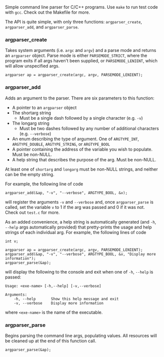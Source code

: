 Simple command line parser for C/C++ programs. Use `make` to run test code with `gcc`. Check out the Makefile for more.

The API is quite simple, with only three functions: `argparser_create`, `argparser_add`, and `argparser_parse`.

### argparser_create
Takes system arguments (i.e. `argc` and `argv`) and a parse mode and returns an `argparser` object. Parse mode is either `PARSEMODE_STRICT`, where the program exits if all args haven't been supplied, or `PARSEMODE_LENIENT`, which will allow unspecified args.

    argparser ap = argparser_create(argc, argv, PARSEMODE_LENIENT);
    
### argparser_add
Adds an argument to the parser. There are six parameters to this function:
+ A pointer to an `argparser` object
+ The shortarg string
    + Must be a single dash followed by a single character (e.g. `-v`)
+ The longarg string
    + Must be two dashes followed by any number of additional characters (e.g. `--verbose`)
+ An enum describing the type of argument. One of `ARGTYPE_INT`, `ARGTYPE_DOUBLE`, `ARGTYPE_STRING`, or `ARGTYPE_BOOL`
+ A pointer containing the address of the variable you wish to populate. Must be non-NULL.
+ A help string that describes the purpose of the arg. Must be non-NULL.

At least one of `shortarg` and `longarg` must be non-NULL strings, and neither can be the empty string.

For example, the following line of code

    argparser_add(&ap, "-v", "--verbose", ARGTYPE_BOOL, &v);
    
will register the arguments `-v` and `--verbose` and, once `argparser_parse` is called, set the variable `v` to 1 if the arg was passed and 0 if it was not. Check out `test.c` for more.

As an added convenience, a help string is automatically generated (and `-h`, `--help` args automatically provided) that pretty-prints the usage and help strings of each individual arg. For example, the following lines of code

```
int v;

argparser ap = argparser_create(argc, argv, PARSEMODE_LENIENT);
argparser_add(&ap, "-v", "--verbose", ARGTYPE_BOOL, &v, "Display more information");
argparser_parse(&ap);
```

will display the following to the console and exit when one of `-h`, `--help` is passed:

```
Usage: <exe-name> [-h,--help] [-v,--verbose]

Arguments:
    -h, --help       Show this help message and exit
    -v, --verbose    Display more information
```

where `<exe-name>` is the name of the executable.

### argparser_parse
Begins parsing the command line args, populating values. All resources will be cleaned up at the end of this function call.

    argparser_parse(&ap);

